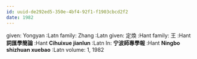 ```yaml
---
id: uuid-de292ed5-350e-4bf4-92f1-f1903cbcd2f2
date: 1982
---
```


given: Yongyan :Latn
family: Zhang :Latn
given: 定煥 :Hant
family: 王 :Hant
**詞匯學簡論** :Hant
**Cihuixue jianlun** :Latn
In: 
**宁波師專學報** :Hant
**Ningbo shizhuan xuebao** :Latn
volume: 1, 1982